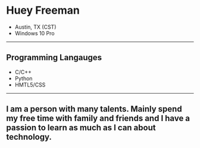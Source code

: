 # Huey Freeman

- Austin, TX (CST)
- Windows 10 Pro
---
## Programming Langauges
- C/C++
- Python
- HMTL5/CSS
---
I am a person with many talents. Mainly spend my free time with family and friends and I have a passion to learn as much as I can about technology.
---
